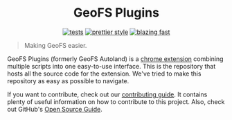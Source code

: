 <h1 align="center">GeoFS Plugins</h1>

<p align="center">
  <a href="https://github.com/GeoFS-Extensions/autoland/actions/workflows/tests.yml">
    <img alt="tests" src="https://img.shields.io/github/workflow/status/GeoFS-Extensions/autoland/Tests?label=Tests&style=flat-square"></a>
  <a href="https://github.com/prettier/prettier">
    <img alt="prettier style" src="https://img.shields.io/badge/code_style-prettier-ff69b4.svg?style=flat-square"></a>
  <a href="https://twitter.com/acdlite/status/974390255393505280">
    <img alt="blazing fast" src="https://img.shields.io/badge/speed-blazing%20%F0%9F%94%A5-brightgreen.svg?style=flat-square"><a>
</p>

> Making GeoFS easier.

GeoFS Plugins (formerly GeoFS Autoland) is a [chrome extension](https://chrome.google.com/webstore/detail/flhbafggaeidplgimldpkkhkeikejlfd) combining multiple scripts into one easy-to-use interface. This is the repository that hosts all the source code for the extension. We've tried to make this repository as easy as possible to navigate.

If you want to contribute, check out our [contributing guide](CONTRIBUTING.md). It contains plenty of useful information on how to contribute to this project. Also, check out GitHub's [Open Source Guide](https://opensource.guide/).
